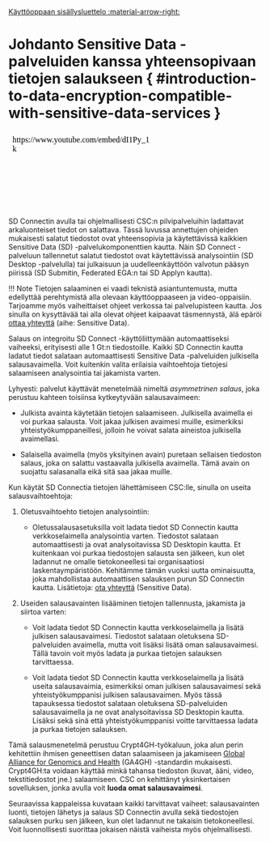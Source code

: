 [Käyttöoppaan sisällysluettelo :material-arrow-right:](sd-services-toc.md)

# Johdanto Sensitive Data -palveluiden kanssa yhteensopivaan tietojen salaukseen { #introduction-to-data-encryption-compatible-with-sensitive-data-services }

<iframe width="280" height="155" srcdoc="https://www.youtube.com/embed/dI1Py_1gA-k" title="YouTube video player" frameborder="0" allow="accelerometer; autoplay; clipboard-write; encrypted-media; gyroscope; picture-in-picture" allowfullscreen></iframe>


SD Connectin avulla tai ohjelmallisesti CSC:n pilvipalveluihin ladattavat arkaluonteiset tiedot on salattava. Tässä luvussa annettujen ohjeiden mukaisesti salatut tiedostot ovat yhteensopivia ja käytettävissä kaikkien Sensitive Data (SD) -palvelukomponenttien kautta. Näin SD Connect -palveluun tallennetut salatut tiedostot ovat käytettävissä analysointiin (SD Desktop -palvelulla) tai julkaisuun ja uudelleenkäyttöön valvotun pääsyn piirissä (SD Submitin, Federated EGA:n tai SD Applyn kautta). 

!!! Note
    Tietojen salaaminen ei vaadi teknistä asiantuntemusta, mutta edellyttää perehtymistä alla olevaan käyttöoppaaseen ja video-oppaisiin. Tarjoamme myös vaiheittaiset ohjeet verkossa tai palvelupisteen kautta. Jos sinulla on kysyttävää tai alla olevat ohjeet kaipaavat täsmennystä, älä epäröi [ottaa yhteyttä](../../support/contact.md) (aihe: Sensitive Data). 

Salaus on integroitu SD Connect -käyttöliittymään automaattiseksi vaiheeksi, erityisesti alle 1 Gt:n tiedostoille. Kaikki SD Connectin kautta ladatut tiedot salataan automaattisesti Sensitive Data -palveluiden julkisella salausavaimella. Voit kuitenkin valita erilaisia vaihtoehtoja tietojesi salaamiseen analysointia tai jakamista varten. 

Lyhyesti: palvelut käyttävät menetelmää nimeltä _asymmetrinen salaus_, joka perustuu kahteen toisiinsa kytkeytyvään salausavaimeen:

   * Julkista avainta käytetään tietojen salaamiseen. Julkisella avaimella ei voi purkaa salausta. Voit jakaa julkisen avaimesi muille, esimerkiksi yhteistyökumppaneillesi, jolloin he voivat salata aineistoa julkisella avaimellasi. 

   * Salaisella avaimella (myös yksityinen avain) puretaan sellaisen tiedoston salaus, joka on salattu vastaavalla julkisella avaimella. Tämä avain on suojattu salasanalla eikä sitä saa jakaa muille. 


Kun käytät SD Connectia tietojen lähettämiseen CSC:lle, sinulla on useita salausvaihtoehtoja:

1. Oletusvaihtoehto tietojen analysointiin:

      * Oletussalausasetuksilla voit ladata tiedot SD Connectin kautta verkkoselaimella analysointia varten. Tiedostot salataan automaattisesti ja ovat analysoitavissa SD Desktopin kautta. Et kuitenkaan voi purkaa tiedostojen salausta sen jälkeen, kun olet ladannut ne omalle tietokoneellesi tai organisaatiosi laskentaympäristöön. Kehitämme tämän vuoksi uutta ominaisuutta, joka mahdollistaa automaattisen salauksen purun SD Connectin kautta. Lisätietoja: [ota yhteyttä](../../support/contact.md) (Sensitive Data).

2. Useiden salausavainten lisääminen tietojen tallennusta, jakamista ja siirtoa varten:
   
      *  Voit ladata tiedot SD Connectin kautta verkkoselaimella ja lisätä julkisen salausavaimesi. Tiedostot salataan oletuksena SD-palveluiden avaimella, mutta voit lisäksi lisätä oman salausavaimesi. Tällä tavoin voit myös ladata ja purkaa tietojen salauksen tarvittaessa.
         
      *  Voit ladata tiedot SD Connectin kautta verkkoselaimella ja lisätä useita salausavaimia, esimerkiksi oman julkisen salausavaimesi sekä yhteistyökumppanisi julkisen salausavaimen. Myös tässä tapauksessa tiedostot salataan oletuksena SD-palveluiden salausavaimella ja ne ovat analysoitavissa SD Desktopin kautta. Lisäksi sekä sinä että yhteistyökumppanisi voitte tarvittaessa ladata ja purkaa tietojen salauksen.

   
Tämä salausmenetelmä perustuu Crypt4GH-työkaluun, joka alun perin kehitettiin ihmisen geneettisen datan salaamiseen ja jakamiseen [Global Alliance for Genomics and Health](https://www.ga4gh.org/) (GA4GH) -standardin mukaisesti. Crypt4GH:ta voidaan käyttää minkä tahansa tiedoston (kuvat, ääni, video, tekstitiedostot jne.) salaamiseen.
CSC on kehittänyt yksinkertaisen sovelluksen, jonka avulla voit **luoda omat salausavaimesi**. 

Seuraavissa kappaleissa kuvataan kaikki tarvittavat vaiheet: salausavainten luonti, tietojen lähetys ja salaus SD Connectin avulla sekä tiedostojen salauksen purku sen jälkeen, kun olet ladannut ne takaisin tietokoneellesi. Voit luonnollisesti suorittaa jokaisen näistä vaiheista myös ohjelmallisesti.